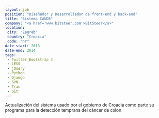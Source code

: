 ```yaml
---
layout: job
position: "Diseñador y Desarrollador de front-end y back-end"
title: "Sistema CANDB"
company: "<a href='www.bitsteer.com'>BitSteer</a>"
location:
 city: "Zagreb"
 country: "Croacia"
 code: "hr"
date-start: 2013
date-end: 2014
tags:
 - Twitter Bootstrap 3
 - LESS
 - jQuery
 - Python
 - Django
 - SVN
 - Trac
 - Git
---
```


Actualización del sistema usado por el gobierno de Croacia como parte su programa para la detección temprana del cáncer de colon.